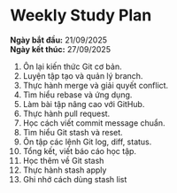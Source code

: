 # Weekly Study Plan

**Ngày bắt đầu:** 21/09/2025  
**Ngày kết thúc:** 27/09/2025  

1. Ôn lại kiến thức Git cơ bản.  
2. Luyện tập tạo và quản lý branch.  
3. Thực hành merge và giải quyết conflict.  
4. Tìm hiểu rebase và ứng dụng.  
5. Làm bài tập nâng cao với GitHub.  
6. Thực hành pull request.  
7. Học cách viết commit message chuẩn.  
8. Tìm hiểu Git stash và reset.  
9. Ôn tập các lệnh Git log, diff, status.  
10. Tổng kết, viết báo cáo học tập.  
11. Học thêm về Git stash
12. Thực hành stash apply
13. Ghi nhớ cách dùng stash list

